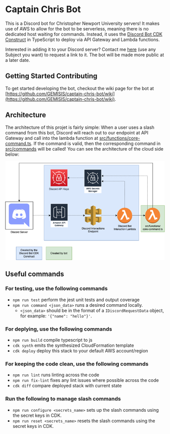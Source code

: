 # Captain Chris Bot

This is a Discord bot for Christopher Newport University servers! It makes use of AWS to allow for the bot to be serverless, meaning there is no dedicated host waiting for commands. Instead, it uses the [Discord Bot CDK Construct](https://constructs.dev/packages/discord-bot-cdk-construct/) in TypeScript to deploy via API Gateway and Lambda functions.

Interested in adding it to your Discord server? Contact me [here](https://geraldmcalister.com/contact.html) (use any Subject you want) to request a link to it. The bot will be made more public at a later date.

## Getting Started Contributing

To get started developing the bot, checkout the wiki page for the bot at [https://github.com/GEMISIS/captain-chris-bot/wiki](https://github.com/GEMISIS/captain-chris-bot/wiki).

## Architecture

The architecture of this projet is fairly simple: When a user uses a slash command from this bot, Discord will reach out to our endpoint at API Gateway and call into the lambda function at [src/functions/core-command.ts](src/functions/core-command.ts). If the command is valid, then the corresponding command in [src/commands](src/commands) will be called! You can see the architecture of the cloud side below:

![Architecture of the bot](diagrams/architecture.png?raw=true)

## Useful commands

### For testing, use the following commands

- `npm run test`                        perform the jest unit tests and output coverage
- `npm run command <json_data>`         runs a desired command locally.
  - `<json_data>` should be in the format of a `IDiscordRequestData` object, for example: `'{"name": "hello"}'`.


### For deplying, use the following commands

- `npm run build`                       compile typescript to js
- `cdk synth`                           emits the synthesized CloudFormation template
- `cdk deploy`                          deploy this stack to your default AWS account/region

### For keeping the code clean, use the following commands

- `npm run lint`                        runs linting across the code
- `npm run fix-lint`                    fixes any lint issues where possible across the code
- `cdk diff`                            compare deployed stack with current state

### Run the following to manage slash commands

- `npm run configure <secrets_name>`    sets up the slash commands using the secret keys in CDK.
- `npm run reset <secrets_name>`        resets the slash commands using the secret keys in CDK.
